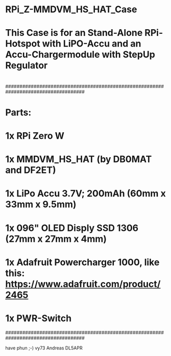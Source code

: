 # RPi_Z-MMDVM_HS_HAT_Case
#
# This Case is for an Stand-Alone RPi-Hotspot with LiPO-Accu and an Accu-Chargermodule with StepUp Regulator
# 
####################################################################################
# Parts:                                                                           #
# 1x RPi Zero W                                                                    #
# 1x MMDVM_HS_HAT (by DB0MAT and DF2ET)                                            #
# 1x LiPo Accu 3.7V; 200mAh (60mm x 33mm x 9.5mm)                                  #
# 1x 096" OLED Disply SSD 1306 (27mm x 27mm x 4mm)                                 #
# 1x Adafruit Powercharger 1000, like this:  https://www.adafruit.com/product/2465 #
# 1x PWR-Switch                                                                    #
####################################################################################

have phun ;-)
vy73 Andreas DL5APR

